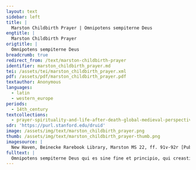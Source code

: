 ```yaml
---
layout: text
sidebar: left
title: |
  Marston Childbirth Prayer | Omnipotens sempiterne Deus
engtitle: |
  Marston Childbirth Prayer
origtitle: |
  Omnipotens sempiterne Deus
breadcrumb: true
redirect_from: /text/marston-childbirth-prayer
identifier: marston_childbirth_prayer.md
tei: /assets/tei/marston_childbirth_prayer.xml
pdf: /assets/pdf/marston_childbirth_prayer.pdf
textauthor: Anonymous
languages:
  - latin
  - western_europe
periods:
  - 14th_century
textcollections:
  - prayer-spirituality-and-life-after-death-global-medieval-perspectives
sdr: 'https://purl.stanford.edu/druid'
image: /assets/img/text/marston_childbirth_prayer.png
thumb: /assets/img/text/marston_childbirth_prayer-thumb.png
imagesource: |
  New Haven, Beinecke Rarebook Library, Marston MS 22, ff. 91v-92r [Public Domain]
fulltext: |
  Omnipotens sempiterne Deus qui es sine fine et principio, qui creasti omnia ex nichilo. All Powerful, Eternal God, without end or beginning, who created everything out of nothing; Ad cuius imperium mare constituitur dum ultimos terminos numquam progreditur. by whose power the sea was created, which never extends to the furthest reaches; Qui fecisti terram et flumina ventorum in cavernis eius concludis. who made the earth and contained the flow of winds in the caves, Qui etiam inestimabili potentia ex durissimo ligno mollia deducis semina. and who even now brings forth soft seeds out of the hardest wood with unimaginable power; Qui formasti Adam de limo terre mulieremque de latere eius formans ei inconiugium sociasti, who formed Adam from the dust of the earth, and forming woman from his side, joined her and him in matrimony, et ad propagandam posterorum sobolem perpetuam dedisti eis benedictionem dicens and for the sake of growing future generations, gave them perpetual progeny and a blessing, saying: crescite et multiplicamini et replete terram et dominamini volatilibus caeli, et piscibus maris nec non bestiis totius diversitatis. "Be fruitful and multiply, and fill the earth and have dominion over the birds of the air and the fish of the sea and beasts, too, of all kinds";  Qui Abraham patriarcham et coniugem eius Saram licet maturiori aetate prouectos insperate proles noue fecundasti. who extraordinarily made Abraham the Patriarch and his wife Sarah fertile, granting the elderly pair offspring unexpectedly despite their advanced age; Qui etiam cooperante Spiritu Sancto de sinu tuo misisti filium tuum Dominum nostrum Jesum Christum ad intemerate Virginis uterum, ut uma humana lege inpregnantem lateret domo. who also, with the Holy Spirit, sent your son, our Lord Jesus Christ, from your bosom to the womb of the immaculate Virgin, so that he might lie hidden in the pregnant woman as in a house in accordance with the human law,  et post legitimum nouem mencium munerum velut e thalamo suo procedens nascendo virginis relinqueret uterum.  and after the proper nine months of service, as if leaving his bedroom, with his birth he leaves the Virgin’s womb. Qui etiam pereundem filium cum duodecim apostolis ceterisque fidelibus Christianis inquiens promisisti: who furthermore, through that son, and with twelve Apostles and other faithful Christians, made a promise, saying: quodcumque pecielitis patrem in nomine meo dabit vobis. "Whatsoever ye shall ask of the Father in my name, he will give it to you"; per illum filium similiter cum Spiritu Sancto te Deum patrem deprecor through that son, just as through the Holy Spirit, I pray to you, God, the Father, ut huic famule tuae gravide pregnanti interueniat pietatis tuae auxilium that the aid of your pity might extend to your pregnant servant, heavy with child,  ut prolem tibi gratam sine mortis periculo valeat producere et tuo cultui dignam ac deuotam enutrire so that she may prevail in producing a child pleasing to you, without danger of death, and in nourishing a child worthy of serving you and devoted to worshipping you. per eundem Dominum nostrum et cetera. By our same Lord, etc.
---
```



